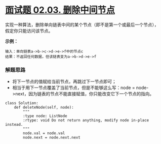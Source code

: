 # [面试题 02.03. 删除中间节点](https://leetcode-cn.com/problems/delete-middle-node-lcci/)

实现一种算法，删除单向链表中间的某个节点（即不是第一个或最后一个节点），假定你只能访问该节点。

 **示例：**

```
输入：单向链表a->b->c->d->e->f中的节点c
结果：不返回任何数据，但该链表变为a->b->d->e->f
```



### 解题思路

- 将下一节点的值赋给当前节点，再跳过下一节点即可；
- 相当于用下一节点覆盖了当前节点，但是不能够这么写：node = node->next，因为链表的节点不能直接赋值，你只能改变它下一个节点的指向。



```
class Solution:
    def deleteNode(self, node):
        """
        :type node: ListNode
        :rtype: void Do not return anything, modify node in-place instead.
        """
        node.val = node.val
        node.next = node.next.next
```

